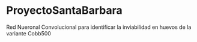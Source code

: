 # ProyectoSantaBarbara
Red Nueronal Convolucional para identificar la inviabilidad en huevos de la variante Cobb500
